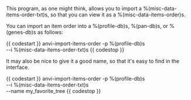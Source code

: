 This program, as one might think, allows you to import a %(misc-data-items-order-txt)s, so that you can view it as a %(misc-data-items-order)s. 

You can import an item order into a %(profile-db)s, %(pan-db)s, or %(genes-db)s as follows: 

{{ codestart }}
anvi-import-items-order -p %(profile-db)s \
                        --i %(misc-data-items-order-txt)s
{{ codestop }}

It may also be nice to give it a good name, so that it's easy to find in the interface. 

{{ codestart }}
anvi-import-items-order -p %(profile-db)s \
                        --i %(misc-data-items-order-txt)s \
                        --name my_favorite_tree
{{ codestop }}
